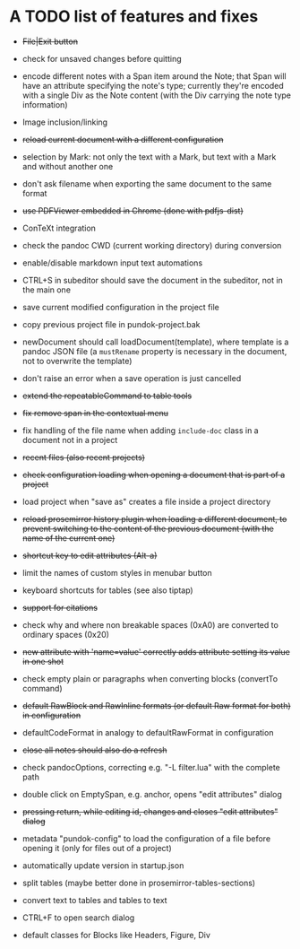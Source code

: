 # A TODO list of features and fixes

- ~~File|Exit button~~

- check for unsaved changes before quitting

- encode different notes with a Span item around the Note;
  that Span will have an attribute specifying the note's type;
  currently they're encoded with a single Div as the Note content (with the Div carrying the note type information)

- Image inclusion/linking

- ~~reload current document with a different configuration~~

- selection by Mark: not only the text with a Mark, but text with a Mark
  and without another one

- don't ask filename when exporting the same document to the same format

- ~~use PDFViewer embedded in Chrome (done with pdfjs-dist)~~

- ConTeXt integration

- check the pandoc CWD (current working directory) during conversion

- enable/disable markdown input text automations

- CTRL+S in subeditor should save the document in the subeditor, not in the main one

- save current modified configuration in the project file

- copy previous project file in pundok-project.bak

- newDocument should call loadDocument(template), where template is a pandoc JSON file
  (a `mustRename` property is necessary in the document, not to overwrite the template)

- don't raise an error when a save operation is just cancelled

- ~~extend the repeatableCommand to table tools~~

- ~~fix remove span in the contextual menu~~

- fix handling of the file name when adding `include-doc` class in a document not in a project

- ~~recent files (also recent projects)~~

- ~~check configuration loading when opening a document that is part of a project~~

- load project when "save as" creates a file inside a project directory

- ~~reload prosemirror history plugin when loading a different document, to prevent
  switching to the content of the previous document (with the name of the current one)~~

- ~~shortcut key to edit attributes (Alt-a)~~

- limit the names of custom styles in menubar button

- keyboard shortcuts for tables (see also tiptap)

- ~~support for citations~~

- check why and where non breakable spaces (0xA0) are converted to ordinary spaces (0x20)

- ~~new attribute with 'name=value' correctly adds attribute setting its value in one shot~~

- check empty plain or paragraphs when converting blocks (convertTo command)

- ~~default RawBlock and RawInline formats (or default Raw format for both) in configuration~~

- defaultCodeFormat in analogy to defaultRawFormat in configuration

- ~~close all notes should also do a refresh~~

- check pandocOptions, correcting e.g. "-L filter.lua" with the complete path

- double click on EmptySpan, e.g. anchor, opens "edit attributes" dialog

- ~~pressing return, while editing id, changes and closes "edit attributes" dialog~~

- metadata "pundok-config" to load the configuration of a file before opening it (only
  for files out of a project)

- automatically update version in startup.json

- split tables (maybe better done in prosemirror-tables-sections)

- convert text to tables and tables to text

- CTRL+F to open search dialog

- default classes for Blocks like Headers, Figure, Div
